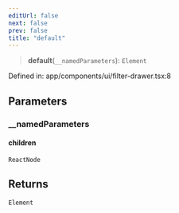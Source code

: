 ```yaml
---
editUrl: false
next: false
prev: false
title: "default"
---
```


> **default**(`__namedParameters`): `Element`

Defined in: app/components/ui/filter-drawer.tsx:8

## Parameters

### \_\_namedParameters

#### children

`ReactNode`

## Returns

`Element`
